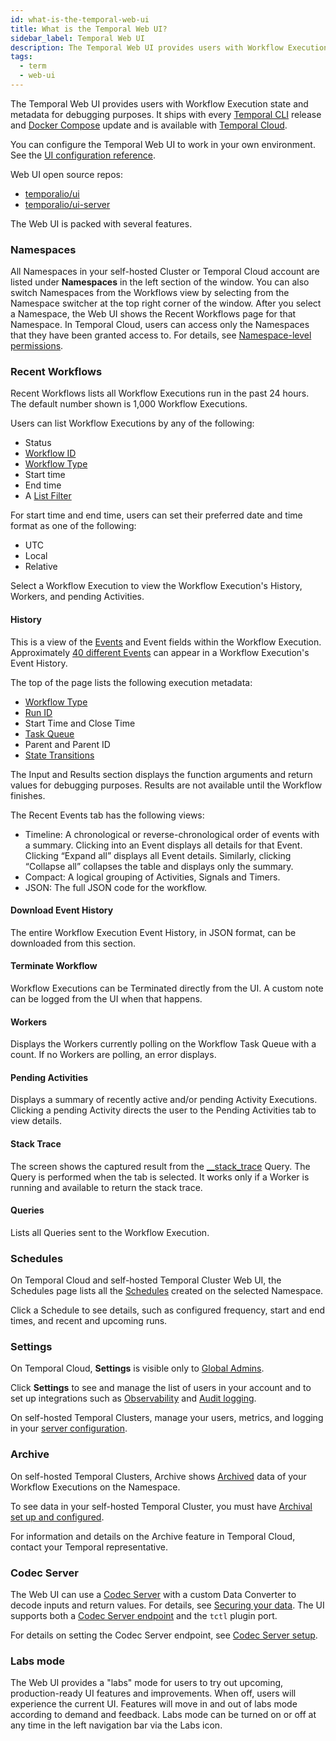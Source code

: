 ```yaml
---
id: what-is-the-temporal-web-ui
title: What is the Temporal Web UI?
sidebar_label: Temporal Web UI
description: The Temporal Web UI provides users with Workflow Execution state and metadata for debugging purposes.
tags:
  - term
  - web-ui
---
```


The Temporal Web UI provides users with Workflow Execution state and metadata for debugging purposes.
It ships with every [Temporal CLI](/concepts/what-is-the-temporal-cli) release and [Docker Compose](https://github.com/temporalio/docker-compose) update and is available with [Temporal Cloud](/cloud).

You can configure the Temporal Web UI to work in your own environment.
See the [UI configuration reference](/references/web-ui-configuration).

Web UI open source repos:

- [temporalio/ui](https://github.com/temporalio/ui)
- [temporalio/ui-server](https://github.com/temporalio/ui-server)

The Web UI is packed with several features.

### Namespaces

All Namespaces in your self-hosted Cluster or Temporal Cloud account are listed under **Namespaces** in the left section of the window.
You can also switch Namespaces from the Workflows view by selecting from the Namespace switcher at the top right corner of the window.
After you select a Namespace, the Web UI shows the Recent Workflows page for that Namespace.
In Temporal Cloud, users can access only the Namespaces that they have been granted access to.
For details, see [Namespace-level permissions](/cloud/users-namespace-level-permissions).

### Recent Workflows

Recent Workflows lists all Workflow Executions run in the past 24 hours.
The default number shown is 1,000 Workflow Executions.

Users can list Workflow Executions by any of the following:

- Status
- [Workflow ID](/concepts/what-is-a-workflow-id)
- [Workflow Type](/concepts/what-is-a-workflow-type)
- Start time
- End time
- A [List Filter](/concepts/what-is-a-list-filter)

For start time and end time, users can set their preferred date and time format as one of the following:

- UTC
- Local
- Relative

Select a Workflow Execution to view the Workflow Execution's History, Workers, and pending Activities.

#### History

This is a view of the [Events](/concepts/what-is-an-event) and Event fields within the Workflow Execution.
Approximately [40 different Events](/references/events) can appear in a Workflow Execution's Event History.

The top of the page lists the following execution metadata:

- [Workflow Type](/concepts/what-is-a-workflow-type)
- [Run ID](/concepts/what-is-a-run-id)
- Start Time and Close Time
- [Task Queue](/concepts/what-is-a-task-queue)
- Parent and Parent ID
- [State Transitions](/concepts/what-is-a-state-transition)

The Input and Results section displays the function arguments and return values for debugging purposes.
Results are not available until the Workflow finishes.

The Recent Events tab has the following views:

- Timeline: A chronological or reverse-chronological order of events with a summary.
  Clicking into an Event displays all details for that Event.
  Clicking “Expand all” displays all Event details.
  Similarly, clicking “Collapse all” collapses the table and displays only the summary.
- Compact: A logical grouping of Activities, Signals and Timers.
- JSON: The full JSON code for the workflow.

#### Download Event History

The entire Workflow Execution Event History, in JSON format, can be downloaded from this section.

#### Terminate Workflow

Workflow Executions can be Terminated directly from the UI.
A custom note can be logged from the UI when that happens.

#### Workers

Displays the Workers currently polling on the Workflow Task Queue with a count.
If no Workers are polling, an error displays.

#### Pending Activities

Displays a summary of recently active and/or pending Activity Executions.
Clicking a pending Activity directs the user to the Pending Activities tab to view details.

#### Stack Trace

The screen shows the captured result from the [\_\_stack_trace](/workflows#stack-trace-query) Query.
The Query is performed when the tab is selected.
It works only if a Worker is running and available to return the stack trace.

#### Queries

Lists all Queries sent to the Workflow Execution.

### Schedules

On Temporal Cloud and self-hosted Temporal Cluster Web UI, the Schedules page lists all the [Schedules](/workflows#schedule) created on the selected Namespace.

Click a Schedule to see details, such as configured frequency, start and end times, and recent and upcoming runs.

### Settings

On Temporal Cloud, **Settings** is visible only to [Global Admins](/cloud/users-account-level-roles).

Click **Settings** to see and manage the list of users in your account and to set up integrations such as [Observability](/cloud/metrics) and [Audit logging](/cloud/audit-logging).

On self-hosted Temporal Clusters, manage your users, metrics, and logging in your [server configuration](/references/configuration).

<!--
AB: Commenting because this is redundant now? Also this needs to be updated for self-hosted clusters.
Displays the following information:

- Description of the Namespace.
- Owner: Namespace owner.
- Global?: Whether the Namespace is a Global Namespace
- Retention Period: Namespace Retention Period
- History Archival: Whether History Archival is enabled
- Visibility Archival: Whether Visibility Archival is enabled
- Failover Version: Namespace Failover Version
- Clusters: Cluster information -->

### Archive

On self-hosted Temporal Clusters, Archive shows [Archived](/concepts/what-is-archival) data of your Workflow Executions on the Namespace.

To see data in your self-hosted Temporal Cluster, you must have [Archival set up and configured](/self-hosted/what-is-archival).

For information and details on the Archive feature in Temporal Cloud, contact your Temporal representative.

### Codec Server

The Web UI can use a [Codec Server](/concepts/what-is-a-codec-server) with a custom Data Converter to decode inputs and return values.
For details, see [Securing your data](/self-hosted/data-encryption).
The UI supports both a [Codec Server endpoint](/self-hosted/how-to-set-up-codec-server#web-ui) and the `tctl` plugin port.

For details on setting the Codec Server endpoint, see [Codec Server setup](/self-hosted/how-to-set-up-codec-server).

### Labs mode

The Web UI provides a "labs" mode for users to try out upcoming, production-ready UI features and improvements.
When off, users will experience the current UI.
Features will move in and out of labs mode according to demand and feedback.
Labs mode can be turned on or off at any time in the left navigation bar via the Labs icon.
